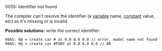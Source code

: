 <!doctype html>
<html lang="es">
<head>
	<title>Mensajes de Error</title>
	<meta charset="utf-8">
	<meta http-equiv="X-UA-Compatible" content="IE=edge">
	<meta name="viewport" content="width=device-width, initial-scale=1">
	<link rel="stylesheet" type="text/css" href="../../../style/style.css">
</head>
<body>
0055: Identifier not found

The compiler can't resolve the identifier (a [variable](../../coding/variables.md) name, [constant](../../coding/constants.md) value, etc) as it's missing or is invalid.

**Possible solutions:** write the correct identifier:

```
00A5: 0@ = create_car # at 0.0 0.0 0.0 // error, model name not found
00A5: 0@ = create_car #PONY at 0.0 0.0 0.0 // OK
```

<script src="../../../js/main.min.js"></script>